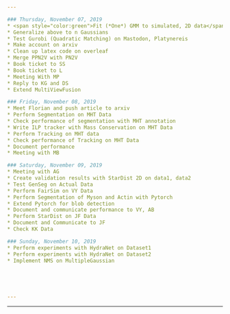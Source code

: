 ```yaml
---

### Thursday, November 07, 2019
* <span style="color:green">Fit (*One*) GMM to simulated, 2D data</span>
* Generalize above to n Gaussians
* Test Gurobi (Quadratic Matching) on Mastodon, Platynereis
* Make account on arxiv
* Clean up latex code on overleaf
* Merge PPN2V with PN2V
* Book ticket to SS
* Book ticket to L
* Meeting With MP
* Reply to KG and DS
* Extend MultiViewFusion

### Friday, November 08, 2019
* Meet Florian and push article to arxiv
* Perform Segmentation on MHT Data
* Check performance of segmentation with MHT annotation
* Write ILP tracker with Mass Conservation on MHT Data
* Perform Tracking on MHT data
* Check performance of Tracking on MHT Data
* Document performance
* Meeting with MB

### Saturday, November 09, 2019
* Meeting with AG
* Create validation results with StarDist 2D on data1, data2
* Test GenSeg on Actual Data
* Perform FairSim on VY Data
* Perform Segmentation of Myson and Actin with Pytorch
* Extend Pytorch for blob detection
* Document and communicate performance to VY, AB
* Perform StarDist on JF Data
* Document and Communicate to JF
* Check KK Data

### Sunday, November 10, 2019
* Perform experiments with HydraNet on Dataset1
* Perform experiments with HydraNet on Dataset2
* Implement NMS on MultipleGaussian





---
```


---

